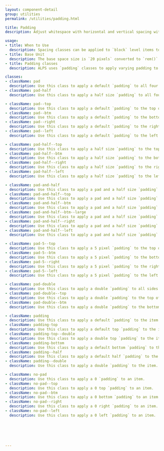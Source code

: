 ```yaml
---
layout: component-detail
group: utilities
permalink: /utilities/padding.html

title: Padding
description: Adjust whitespace with horizontal and vertical spacing with`block` level `padding` adjustment helpers.

usage:
- title: When to Use
  description: Spacing classes can be applied to `block` level items to provide a `padding` on that item. (For `margin` adjustments, see [Spacing](/utilities/spacing.html).)
- title: Base Unit
  description: The base space size is `20 pixels` converted to `rem()`.
- title: Padding classes
  description: ALPS uses `padding` classes to apply varying padding to the current element. The classes, detailed below and starting with `padding`, add a padding class that varies between `mobile` and `desktop` viewports. The padding is based on default value of 20 pixels on mobile and 30 pixels on desktop.

classes:
- className: pad
  description: Use this class to apply a default `padding` to all four sides of an item.
- className: pad-half
  description: Use this class to apply a half size `padding` to all four sides of an item.

- className: pad--top
  description: Use this class to apply a default `padding` to the top of an item.
- className: pad--btm
  description: Use this class to apply a default `padding` to the bottom of an item.
- className: pad--right
  description: Use this class to apply a default `padding` to the right of an item.
- className: pad--left
  description: Use this class to apply a default `padding` to the left of an item.

- className: pad-half--top
  description: Use this class to apply a half size `padding` to the top of an item.
- className: pad-half--btm
  description: Use this class to apply a half size `padding` to the bottom of an item.
- className: pad-half--right
  description: Use this class to apply a half size `padding` to the right of an item.
- className: pad-half--left
  description: Use this class to apply a half size `padding` to the left of an item.

- className: pad-and-half
  description: Use this class to apply a pad and a half size `padding` to all sides of an item.
- className: pad-and-half--top
  description: Use this class to apply a pad and a half size `padding` to the top of an item.
- className: pad-and-half--btm
  description: Use this class to apply a pad and a half size `padding` to the bottom of an item.
- className: pad-and-half--btm--large
  description: Use this class to apply a pad and a half size `padding` to the bottom of an item at `large` size and up.
- className: pad-and-half--right
  description: Use this class to apply a pad and a half size `padding` to the right of an item.
- className: pad-and-half--left
  description: Use this class to apply a pad and a half size `padding` to the left of an item.

- className: pad-5--top
  description: Use this class to apply a 5 pixel `padding` to the top of an item.
- className: pad-5--btm
  description: Use this class to apply a 5 pixel `padding` to the bottom of an item.
- className: pad-5--right
  description: Use this class to apply a 5 pixel `padding` to the right of an item.
- className: pad-5--left
  description: Use this class to apply a 5 pixel `padding` to the left of an item.

- className: pad-double
  description: Use this class to apply a double `padding` to all sides of an item.
- className: pad-double--top
  description: Use this class to apply a double `padding` to the top of an item.
- className: pad-double--btm
  description: Use this class to apply a double `padding` to the bottom of an item.

- className: padding
  description: Use this class to apply a default `padding` to the item.
- className: padding-top
  description: Use this class to apply a default top `padding` to the item.
- className: padding-top--double
  description: Use this class to apply a double top `padding` to the item.
- className: padding-bottom
  description: Use this class to apply a default bottom `padding` to the item.
- className: padding--half
  description: Use this class to apply a default half `padding` to the item.
- className: padding--double
  description: Use this class to apply a double `padding` to the item.

- className: no-pad
  description: Use this class to apply a 0 `padding` to an item.
- className: no-pad--top
  description: Use this class to apply a 0 top `padding` to an item.
- className: no-pad--btm
  description: Use this class to apply a 0 bottom `padding` to an item.
- className: no-pad--right
  description: Use this class to apply a 0 right `padding` to an item.
- className: no-pad--left
  description: Use this class to apply a 0 left `padding` to an item.






---
```

